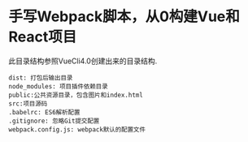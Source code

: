 # 手写Webpack脚本，从0构建Vue和React项目

此目录结构参照VueCli4.0创建出来的目录结构.

```
dist: 打包后输出目录
node_modules: 项目插件依赖目录
public:公共资源目录，包含图片和index.html
src:项目源码
.babelrc: ES6解析配置
.gitignore: 忽略Git提交配置
webpack.config.js: webpack默认的配置文件
```